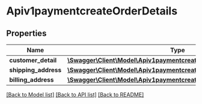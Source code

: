 # Apiv1paymentcreateOrderDetails

## Properties
Name | Type | Description | Notes
------------ | ------------- | ------------- | -------------
**customer_detail** | [**\Swagger\Client\Model\Apiv1paymentcreateOrderDetailsCustomerDetail**](Apiv1paymentcreateOrderDetailsCustomerDetail.md) |  | [optional] 
**shipping_address** | [**\Swagger\Client\Model\Apiv1paymentcreateOrderDetailsShippingAddress**](Apiv1paymentcreateOrderDetailsShippingAddress.md) |  | [optional] 
**billing_address** | [**\Swagger\Client\Model\Apiv1paymentcreateOrderDetailsShippingAddress**](Apiv1paymentcreateOrderDetailsShippingAddress.md) |  | [optional] 

[[Back to Model list]](../../README.md#documentation-for-models) [[Back to API list]](../../README.md#documentation-for-api-endpoints) [[Back to README]](../../README.md)

